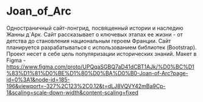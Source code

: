 # Joan_of_Arc
Одностраничный сайт-лонгрид, посвященный истории и наследию Жанны д`Арк. Сайт рассказывает о ключевых этапах ее жизни - от детства до становления национальным героем Франции. Сайт планируется разрабатываться с использованием библиотек (Bootstrap). Проект несет в себе цель популяризации исторических знаний. Макет в Figma - https://www.figma.com/proto/UPQqaSGBQ7aD41dCBT1AJk/%D0%BC%D1%83%D1%81%D0%BE%D1%80%D0%BA%D0%B0-Joan-of-Arc?page-id=0%3A1&node-id=185-196&viewport=-327%2C123%2C0.12&t=dLJ8VQVY42mBa9Cp-1&scaling=scale-down-width&content-scaling=fixed
